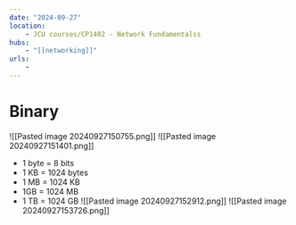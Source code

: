 ```yaml
---
date: "2024-09-27"
location: 
    - JCU courses/CP1402 - Network Fundamentalss
hubs: 
    - "[[networking]]"
urls:
    - 
---
```


# Binary
![[Pasted image 20240927150755.png]]
![[Pasted image 20240927151401.png]]

+ 1 byte = 8 bits
+ 1 KB = 1024 bytes
+ 1 MB = 1024 KB
+ 1GB = 1024 MB
+ 1 TB = 1024 GB
![[Pasted image 20240927152912.png]]
![[Pasted image 20240927153726.png]]
